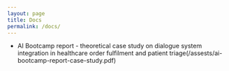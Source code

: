 ```yaml
---
layout: page
title: Docs
permalink: /docs/
---
```


* AI Bootcamp report - theoretical case study on dialogue system integration in healthcare order fulfilment and patient triage(/assests/ai-bootcamp-report-case-study.pdf)